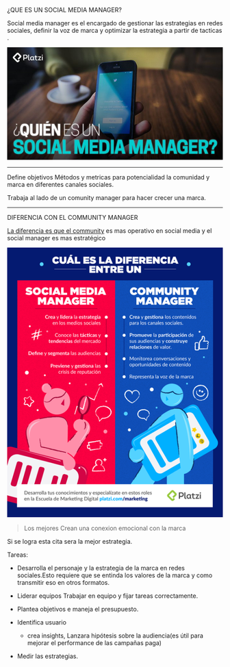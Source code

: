 ¿QUE ES UN SOCIAL MEDIA MANAGER?

Social media manager es el encargado de gestionar las estrategias en redes sociales, definir la voz  de marca y optimizar la estrategia a partir de tacticas .

![que es un social media manager](https://raw.githubusercontent.com/lcarloszapatag/Audioglosario-Roles-en-Marketing-Digital/main/que-es-social-media-manager.jpg)
_________________________________________
Define objetivos Métodos y metricas
para potencialidad la comunidad  y marca en diferentes canales sociales.

Trabaja al lado de un comunity manager para hacer crecer una marca.
__________________
DIFERENCIA CON EL COMMUNITY MANAGER

[La diferencia es que el community](https://www.youtube.com/watch?v=vDw3XuBDJ8E) es mas operativo en social media y el social manager es mas estratégico

![Social media manager vs community](https://raw.githubusercontent.com/lcarloszapatag/Audioglosario-Roles-en-Marketing-Digital/main/roles-comunity-manajer-platzi.png)
> Los mejores Crean una conexion emocional con la marca

Si se logra  esta cita sera la  mejor estrategia. 

Tareas:

- Desarrolla  el personaje y la estrategia de la marca en redes sociales.Esto requiere que se entinda los valores de la marca y como transmitir eso en otros formatos.


- Liderar equipos
Trabajar en equipo y fijar tareas correctamente.


- Plantea objetivos e maneja el presupuesto.


- Identifica usuario
   -  crea  insights, Lanzara hipótesis sobre la audiencia(es útil para mejorar el performance de las campañas paga)

- Medir las estrategias.
